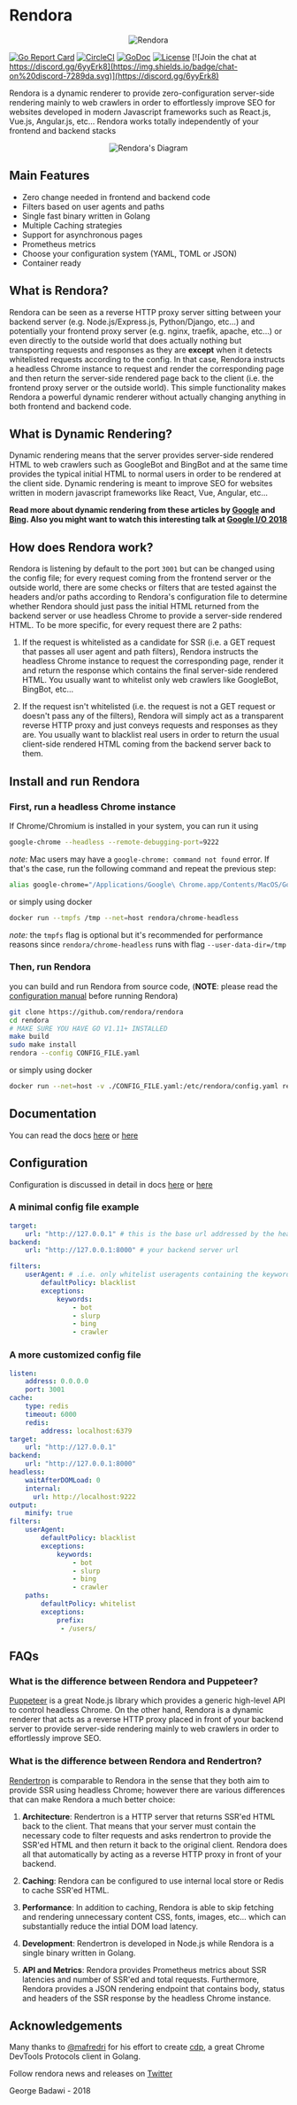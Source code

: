 
# Rendora

<p align="center">
<img src="docs/pics/logo_200.png" alt="Rendora" title="Rendora" />
</p>

[![Go Report Card](https://goreportcard.com/badge/rendora/rendora)](http://goreportcard.com/report/rendora/rendora)
[![CircleCI](https://circleci.com/gh/rendora/rendora/tree/master.svg?style=svg)](https://circleci.com/gh/rendora/rendora/tree/master)
[![GoDoc](https://godoc.org/github.com/rendora/rendora?status.svg)](https://godoc.org/github.com/rendora/rendora)
[![License](https://img.shields.io/badge/License-Apache%202.0-blue.svg)](https://github.com/rendora/rendora/blob/master/LICENSE)
[![Join the chat at https://discord.gg/6yyErk8](https://img.shields.io/badge/chat-on%20discord-7289da.svg)](https://discord.gg/6yyErk8)

Rendora is a dynamic renderer to provide zero-configuration server-side rendering mainly to web crawlers in order to effortlessly improve SEO for websites developed in modern Javascript frameworks such as React.js, Vue.js, Angular.js, etc... Rendora works totally independently of your frontend and backend stacks

<p align="center">
<img src="docs/pics/diagram.png" alt="Rendora's Diagram" title="Rendora's Diagram" />
</p>

## Main Features
* Zero change needed in frontend and backend code
* Filters based on user agents and paths
* Single fast binary written in Golang
* Multiple Caching strategies
* Support for asynchronous pages
* Prometheus metrics
* Choose your configuration system (YAML, TOML or JSON)
* Container ready


## What is Rendora?

Rendora can be seen as a reverse HTTP proxy server sitting between your backend server (e.g. Node.js/Express.js, Python/Django, etc...)
and potentially your frontend proxy server (e.g. nginx, traefik, apache, etc...) or even directly to the outside world that does actually nothing but transporting requests and responses as they are **except** when it detects whitelisted requests according to the config. In that case, Rendora instructs a headless Chrome instance to request and render the corresponding page and then return the server-side rendered page back to the client (i.e. the frontend proxy server or the outside world). This simple functionality makes Rendora a powerful dynamic renderer
without actually changing anything in both frontend and backend code.


## What is Dynamic Rendering?
Dynamic rendering means that the server provides server-side rendered HTML to web crawlers such as GoogleBot and BingBot and at the same time provides the typical initial HTML to normal users in order to be rendered at the client side. Dynamic rendering is meant to improve SEO for websites written in modern javascript frameworks like React, Vue, Angular, etc... 


**Read more about dynamic rendering from these articles by
[Google](https://developers.google.com/search/docs/guides/dynamic-rendering) and 
[Bing](https://blogs.bing.com/webmaster/october-2018/bingbot-Series-JavaScript,-Dynamic-Rendering,-and-Cloaking-Oh-My). Also you might want to watch this interesting talk at
[Google I/O 2018](https://youtu.be/PFwUbgvpdaQ)**



## How does Rendora work?

Rendora is listening by default to the port `3001` but can be changed using the config file; for every request coming from the frontend server or the outside world, there are some checks or filters that are tested against the headers and/or paths according to Rendora's configuration file to determine whether Rendora should just pass the initial HTML returned from the backend server or use headless Chrome to provide a server-side rendered HTML. To be more specific, for every request there are 2 paths:

1. If the request is whitelisted as a candidate for SSR (i.e. a GET request that passes all user agent and path filters), Rendora instructs the headless Chrome instance to request the corresponding page, render it and return the response which contains the final server-side rendered HTML. You usually want to whitelist only web crawlers like GoogleBot, BingBot, etc...

2. If the request isn't whitelisted (i.e. the request is not a GET request or doesn't pass any of the filters), Rendora will simply act as a transparent reverse HTTP proxy and just conveys requests and responses as they are. You usually want to blacklist real users in order to return the usual client-side rendered HTML coming from the backend server back to them.



## Install and run Rendora

### First, run a headless Chrome instance
If Chrome/Chromium is installed in your system, you can run it using

``` bash
google-chrome --headless --remote-debugging-port=9222
```

_note:_ Mac users may have a `google-chrome: command not found` error. If that's the case, run the following command and repeat the previous step:

```bash
alias google-chrome="/Applications/Google\ Chrome.app/Contents/MacOS/Google\ Chrome"
```

or simply using docker

``` bash
docker run --tmpfs /tmp --net=host rendora/chrome-headless
```

*note:* the `tmpfs` flag is optional but it's recommended for performance reasons since `rendora/chrome-headless` runs with flag `--user-data-dir=/tmp`

### Then, run Rendora

you can build and run Rendora from source code, (**NOTE**: please read the [configuration manual](docs/configuration/) before running Rendora)

``` bash
git clone https://github.com/rendora/rendora
cd rendora
# MAKE SURE YOU HAVE GO V1.11+ INSTALLED
make build
sudo make install
rendora --config CONFIG_FILE.yaml
```

or simply using docker

``` bash
docker run --net=host -v ./CONFIG_FILE.yaml:/etc/rendora/config.yaml rendora/rendora
```

## Documentation
You can read the docs [here](https://rendora.co/docs/) or [here](docs)

## Configuration
Configuration is discussed in detail in docs [here](https://rendora.co/docs/configuration/) or [here](docs/configuration)

### A minimal config file example
```yaml
target:
    url: "http://127.0.0.1" # this is the base url addressed by the headless Chrome instance, it can be simply your website url
backend:
    url: "http://127.0.0.1:8000" # your backend server url

filters:
    userAgent: # .i.e. only whitelist useragents containing the keywords "bot", "slurp", "bing" or "crawler"
        defaultPolicy: blacklist
        exceptions:
            keywords:
                - bot
                - slurp
                - bing
                - crawler
```

### A more customized config file

```yaml
listen:
    address: 0.0.0.0
    port: 3001
cache:
    type: redis
    timeout: 6000
    redis:
        address: localhost:6379
target:
    url: "http://127.0.0.1" 
backend:
    url: "http://127.0.0.1:8000"
headless:
    waitAfterDOMLoad: 0
    internal:
      url: http://localhost:9222
output:
    minify: true
filters:
    userAgent:
        defaultPolicy: blacklist
        exceptions:
            keywords:
                - bot
                - slurp
                - bing
                - crawler
    paths:
        defaultPolicy: whitelist
        exceptions:
            prefix:
             - /users/
```


## FAQs

### What is the difference between Rendora and Puppeteer?

[Puppeteer](https://github.com/GoogleChrome/puppeteer) is a great Node.js library which provides a generic high-level API to control headless Chrome. On the other hand, Rendora is a dynamic renderer that acts as a reverse HTTP proxy placed in front of your backend server to provide server-side rendering mainly to web crawlers in order to effortlessly improve SEO.


### What is the difference between Rendora and Rendertron?
[Rendertron](https://github.com/GoogleChrome/rendertron) is comparable to Rendora in the sense that they both aim to provide SSR using headless Chrome; however there are various differences that can make Rendora a much better choice:


1. **Architecture**: Rendertron is a HTTP server that returns SSR'ed HTML back to the client. That means that your server must contain the necessary code to filter requests and asks rendertron to provide the SSR'ed HTML and then return it back to the original client. Rendora does all that automatically by acting as a reverse HTTP proxy in front of your backend.


2. **Caching**: Rendora can be configured to use internal local store or Redis to cache SSR'ed HTML.
3. **Performance**: In addition to caching, Rendora is able to skip fetching and rendering unnecessary content CSS, fonts, images, etc... which can substantially reduce the intial DOM load latency.
4. **Development**: Rendertron is developed in Node.js while Rendora is a single binary written in Golang.
5. **API and Metrics**: Rendora provides Prometheus metrics about SSR latencies and number of SSR'ed and total requests. Furthermore, Rendora provides a JSON rendering endpoint that contains body, status and headers of the SSR response by the headless Chrome instance.


## Acknowledgements

Many thanks to [@mafredri](https://github.com/mafredri) for his effort to create [cdp](https://github.com/mafredri/cdp), a great Chrome DevTools Protocols client in Golang.



Follow rendora news and releases on [Twitter](https://twitter.com/_rendora)

George Badawi - 2018
